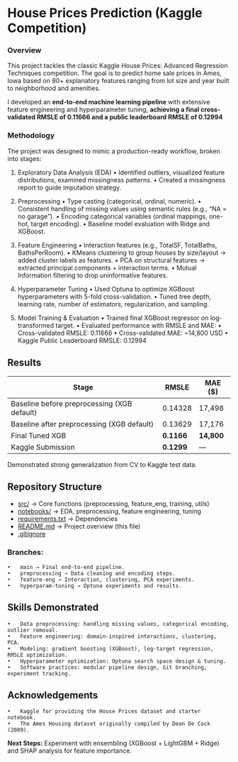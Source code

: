 # House Prices Prediction (Kaggle Competition)

### Overview
This project tackles the classic Kaggle House Prices: Advanced Regression Techniques competition.
The goal is to predict home sale prices in Ames, Iowa based on 80+ explanatory features ranging from lot size and year built to neighborhood and amenities.

I developed an **end-to-end machine learning pipeline** with extensive feature engineering and hyperparameter tuning, **achieving a final cross-validated RMSLE of 0.11666 and a public leaderboard RMSLE of 0.12994**


### Methodology

The project was designed to mimic a production-ready workflow, broken into stages:

1.	Exploratory Data Analysis (EDA)
	  •	Identified outliers, visualized feature distributions, examined missingness patterns.
	  •	Created a missingness report to guide imputation strategy.
   
2.	Preprocessing
  •	Type casting (categorical, ordinal, numeric).
  •	Consistent handling of missing values using semantic rules (e.g., “NA = no garage”).
  •	Encoding categorical variables (ordinal mappings, one-hot, target encoding).
  •	Baseline model evaluation with Ridge and XGBoost.
   
3.	Feature Engineering
  •	Interaction features (e.g., TotalSF, TotalBaths, BathsPerRoom).
  •	KMeans clustering to group houses by size/layout → added cluster labels as features.
  •	PCA on structural features → extracted principal components + interaction terms.
  •	Mutual Information filtering to drop uninformative features.
   
4.	Hyperparameter Tuning
  •	Used Optuna to optimize XGBoost hyperparameters with 5-fold cross-validation.
  •	Tuned tree depth, learning rate, number of estimators, regularization, and sampling.
   
5.	Model Training & Evaluation
  •	Trained final XGBoost regressor on log-transformed target.
  •	Evaluated performance with RMSLE and MAE:
  •	Cross-validated RMSLE: 0.11666
  •	Cross-validated MAE: ~14,800 USD
  •	Kaggle Public Leaderboard RMSLE: 0.12994



## Results

| Stage                    | RMSLE   | MAE ($)   |
|---------------------------|---------|-----------|
| Baseline before preprocessing (XGB default)    | 0.14328   | 17,498    |
| Baseline after preprocessing (XGB default)    | 0.13629   | 17,176    |
| Final Tuned XGB           | **0.1166** | **14,800** |
| Kaggle Submission         | **0.1299** | — |

Demonstrated strong generalization from CV to Kaggle test data.


## Repository Structure
- [src/](src) → Core functions (preprocessing, feature_eng, training, utils)
- [notebooks/](notebooks) → EDA, preprocessing, feature engineering, tuning
- [requirements.txt](requirements.txt) → Dependencies
- [README.md](README.md) → Project overview (this file)
- [.gitignore](.gitignore)


### Branches:
	•	main → Final end-to-end pipeline.
	•	preprocessing → Data cleaning and encoding steps.
	•	feature-eng → Interaction, clustering, PCA experiments.
	•	hyperparam-tuning → Optuna experiments and results.


## Skills Demonstrated
	•	Data preprocessing: handling missing values, categorical encoding, outlier removal.
	•	Feature engineering: domain-inspired interactions, clustering, PCA.
	•	Modeling: gradient boosting (XGBoost), log-target regression, RMSLE optimization.
	•	Hyperparameter optimization: Optuna search space design & tuning.
	•	Software practices: modular pipeline design, Git branching, experiment tracking.


## Acknowledgements
	•	Kaggle for providing the House Prices dataset and starter notebook.
	•	The Ames Housing dataset originally compiled by Dean De Cock (2009).


**Next Steps:** Experiment with ensembling (XGBoost + LightGBM + Ridge) and SHAP analysis for feature importance.
